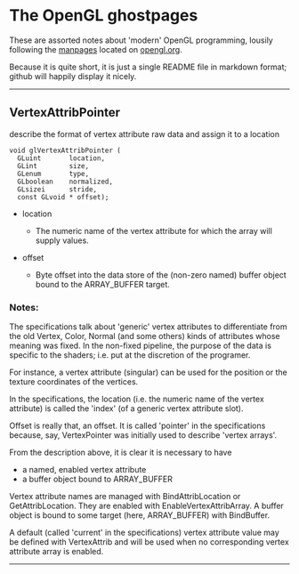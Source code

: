 # The OpenGL ghostpages

These are assorted notes about 'modern' OpenGL programming, lousily
following the [manpages][] located on [opengl.org][].

Because it is quite short, it is just a single README file in markdown format;
github will happily display it nicely.

[manpages]: http://www.opengl.org/sdk/docs/man/xhtml/
[opengl.org]: http://www.opengl.org/

----------------------------------------------------------------------

## VertexAttribPointer

describe the format of vertex attribute raw data and assign it to a location

    void glVertexAttribPointer (
      GLuint       location, 
      GLint        size, 
      GLenum       type, 
      GLboolean    normalized, 
      GLsizei      stride, 
      const GLvoid * offset);

* location
  - The numeric name of the vertex attribute for which the array will supply
  values.

* offset
  - Byte offset into the data store of the (non-zero named) buffer object
  bound to the ARRAY_BUFFER target.

### Notes:

The specifications talk about 'generic' vertex attributes to differentiate from
the old Vertex, Color, Normal (and some others) kinds of attributes whose
meaning was fixed. In the non-fixed pipeline, the purpose of the data is
specific to the shaders; i.e. put at the discretion of the programer.

For instance, a vertex attribute (singular) can be used for the position or the
texture coordinates of the vertices.

In the specifications, the location (i.e. the numeric name of the vertex
attribute) is called the 'index' (of a generic vertex attribute slot).

Offset is really that, an offset. It is called 'pointer' in the specifications
because, say, VertexPointer was initially used to describe 'vertex arrays'.

From the description above, it is clear it is necessary to have

- a named, enabled vertex attribute
- a buffer object bound to ARRAY_BUFFER

Vertex attribute names are managed with BindAttribLocation or
GetAttribLocation.  They are enabled with EnableVertexAttribArray. A buffer
object is bound to some target (here, ARRAY_BUFFER) with BindBuffer.

A default (called 'current' in the specifications) vertex attribute value may
be defined with VertexAttrib and will be used when no corresponding vertex
attribute array is enabled.

----------------------------------------------------------------------

